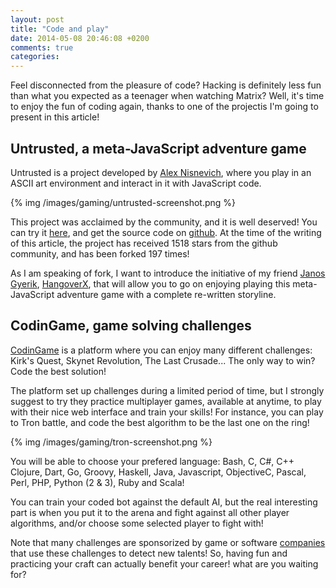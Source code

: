 ```yaml
---
layout: post
title: "Code and play"
date: 2014-05-08 20:46:08 +0200
comments: true
categories: 
---
```


Feel disconnected from the pleasure of code? Hacking is definitely less fun than what you expected as a teenager when watching Matrix?
Well, it's time to enjoy the fun of coding again, thanks to one of the projectis I'm going to present in this article!

Untrusted, a meta-JavaScript adventure game
--------------------------------------------

Untrusted is a project developed by [Alex Nisnevich][alexnisnevich], where you play in an ASCII art environment and interact in it with JavaScript code.

{% img /images/gaming/untrusted-screenshot.png %}

This project was acclaimed by the community, and it is well deserved! You can try it [here][untrusted], and get the source code on [github][untrusted-src]. At the time of the writing of this article, the project has received 1518 stars from the github community, and has been forked 197 times!

<!-- More -->

As I am speaking of fork, I want to introduce the initiative of my friend [Janos Gyerik][janosgyerik], [HangoverX][hangoverx], that will allow you to go on enjoying playing this meta-JavaScript adventure game with a complete re-written storyline.

CodinGame, game solving challenges
-----------------------------------

[CodinGame][codingame] is a platform where you can enjoy many different challenges: Kirk's Quest, Skynet Revolution, The Last Crusade... The only way to win? Code the best solution!

The platform set up challenges during a limited period of time, but I strongly suggest to try they practice multiplayer games, available at anytime, to play with their nice web interface and train your skills! For instance, you can play to Tron battle, and code the best algorithm to be the last one on the ring!

{% img /images/gaming/tron-screenshot.png %}

You will be able to choose your prefered language: Bash, C, C#, C++ Clojure, Dart, Go, Groovy, Haskell, Java, Javascript, ObjectiveC, Pascal, Perl, PHP, Python (2 & 3), Ruby and Scala!

You can train your coded bot against the default AI, but the real interesting part is when you put it to the arena and fight against all other player algorithms, and/or choose some selected player to fight with!  

Note that many challenges are sponsorized by game or software [companies][cg-companies] that use these challenges to detect new talents! So, having fun and practicing your craft can actually benefit your career! what are you waiting for?

[alexnisnevich]: http://alex.nisnevich.com/portfolio/
[untrusted]: https://alexnisnevich.github.io/untrusted/
[untrusted-src]: https://github.com/AlexNisnevich/untrusted/
[janosgyerik]: http://www.janosgyerik.com/
[hangoverx]: https://github.com/janosgyerik/hangoverx
[codingame]: http://www.codingame.com/cg/
[cg-companies]: http://www.codingame.com/cg/#!contact
